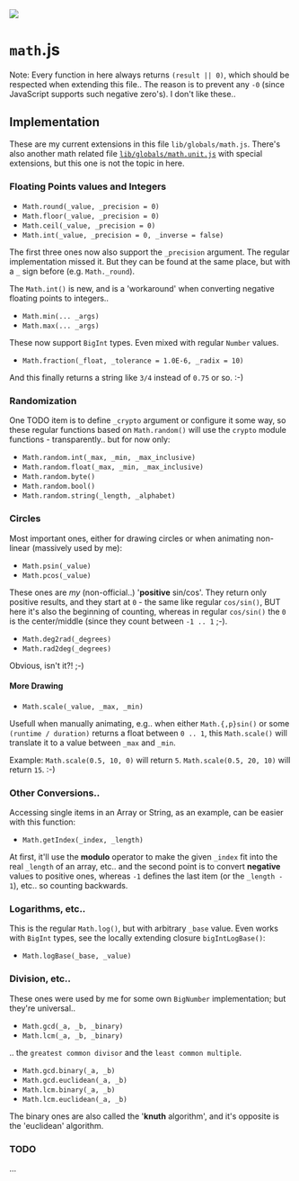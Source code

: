 <img src="https://kekse.biz/github.php?draw&text=`Math`&override=github:v4" />

# `math`.js
Note: Every function in here always returns `(result || 0)`, which should be respected
when extending this file.. The reason is to prevent any `-0` (since JavaScript supports
such negative zero's). I don't like these..

## Implementation
These are my current extensions in this file `lib/globals/math.js`. There's also another math related file
[`lib/globals/math.unit.js`](math.unit.md) with special extensions, but this one is not the topic in here.

### Floating Points values and Integers
* `Math.round(_value, _precision = 0)`
* `Math.floor(_value, _precision = 0)`
* `Math.ceil(_value, _precision = 0)`
* `Math.int(_value, _precision = 0, _inverse = false)`

The first three ones now also support the `_precision` argument. The regular implementation missed it.
But they can be found at the same place, but with a `_` sign before (e.g. `Math._round`).

The `Math.int()` is new, and is a 'workaround' when converting negative floating points to integers..

* `Math.min(... _args)`
* `Math.max(... _args)`

These now support `BigInt` types. Even mixed with regular `Number` values.

* `Math.fraction(_float, _tolerance = 1.0E-6, _radix = 10)`

And this finally returns a string like `3/4` instead of `0.75` or so. :-)

### Randomization
One TODO item is to define `_crypto` argument or configure it some way, so these regular functions
based on `Math.random()` will use the `crypto` module functions - transparently.. but for now only:

* `Math.random.int(_max, _min, _max_inclusive)`
* `Math.random.float(_max, _min, _max_inclusive)`
* `Math.random.byte()`
* `Math.random.bool()`
* `Math.random.string(_length, _alphabet)`

### Circles
Most important ones, either for drawing circles or when animating non-linear (massively used by me):

* `Math.psin(_value)`
* `Math.pcos(_value)`

These ones are _my_ (non-official..) '**positive** sin/cos'. They return only positive results, and
they start at `0` - the same like regular `cos/sin()`, BUT here it's also the beginning of counting,
whereas in regular `cos/sin()` the `0` is the center/middle (since they count between `-1 .. 1` ;-).

* `Math.deg2rad(_degrees)`
* `Math.rad2deg(_degrees)`

Obvious, isn't it?! ;-)

#### More Drawing
* `Math.scale(_value, _max, _min)`

Usefull when manually animating, e.g.. when either `Math.{,p}sin()` or some `(runtime / duration)`
returns a float between `0 .. 1`, this `Math.scale()` will translate it to a value between `_max`
and `_min`.

Example: `Math.scale(0.5, 10, 0)` will return `5`. `Math.scale(0.5, 20, 10)` will return `15`. :-)

### Other Conversions..
Accessing single items in an Array or String, as an example, can be easier with this function:

* `Math.getIndex(_index, _length)`

At first, it'll use the **modulo** operator to make the given `_index` fit into the real `_length`
of an array, etc.. and the second point is to convert **negative** values to positive ones, whereas
`-1` defines the last item (or the `_length - 1`), etc.. so counting backwards.

### Logarithms, etc..
This is the regular `Math.log()`, but with arbitrary `_base` value. Even works with `BigInt` types,
see the locally extending closure `bigIntLogBase()`:

* `Math.logBase(_base, _value)`

### Division, etc..
These ones were used by me for some own `BigNumber` implementation; but they're universal..

* `Math.gcd(_a, _b, _binary)`
* `Math.lcm(_a, _b, _binary)`

.. the `greatest common divisor` and the `least common multiple`.

* `Math.gcd.binary(_a, _b)`
* `Math.gcd.euclidean(_a, _b)`
* `Math.lcm.binary(_a, _b)`
* `Math.lcm.euclidean(_a, _b)`

The binary ones are also called the '**knuth** algorithm', and it's opposite is the 'euclidean' algorithm.

### TODO
...
